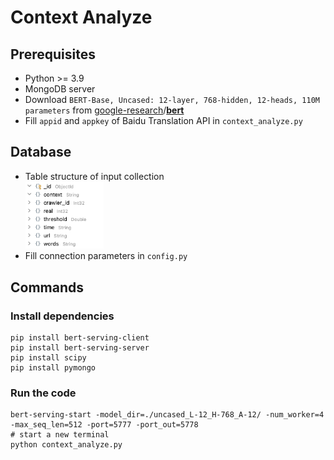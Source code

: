 # Context Analyze

## Prerequisites

+ Python >= 3.9
+ MongoDB server
+ Download `BERT-Base, Uncased: 12-layer, 768-hidden, 12-heads, 110M parameters` from [google-research](https://github.com/google-research)/**[bert](https://github.com/google-research/bert)**
+ Fill `appid` and `appkey` of Baidu Translation API in `context_analyze.py`



## Database

+ Table structure of input collection<br>
  <img src="./MongoDB.png" alt="MongoDB" style="zoom:33%;" />
+ Fill connection parameters in `config.py`



## Commands

### Install dependencies

```
pip install bert-serving-client
pip install bert-serving-server
pip install scipy
pip install pymongo
```

### Run the code

```
bert-serving-start -model_dir=./uncased_L-12_H-768_A-12/ -num_worker=4 -max_seq_len=512 -port=5777 -port_out=5778
# start a new terminal
python context_analyze.py
```

